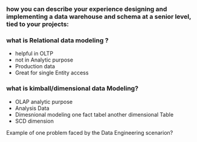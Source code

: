 ### how you can describe your experience designing and implementing a data warehouse and schema at a senior level, tied to your projects:

### what is  Relational data modeling ? 
- helpful in OLTP
- not in Analytic purpose
- Production data
- Great for single Entity access
### what is kimball/dimensional data Modeling? 
- OLAP analytic purpose
- Analysis Data
- Dimesnional modeling one fact tabel another dimensional Table
- SCD dimension 


Example of  one problem faced by the Data Engineering scenarion? 

